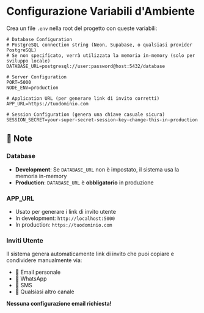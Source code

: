 # Configurazione Variabili d'Ambiente

Crea un file `.env` nella root del progetto con queste variabili:

```env
# Database Configuration
# PostgreSQL connection string (Neon, Supabase, o qualsiasi provider PostgreSQL)
# Se non specificato, verrà utilizzata la memoria in-memory (solo per sviluppo locale)
DATABASE_URL=postgresql://user:password@host:5432/database

# Server Configuration
PORT=5000
NODE_ENV=production

# Application URL (per generare link di invito corretti)
APP_URL=https://tuodominio.com

# Session Configuration (genera una chiave casuale sicura)
SESSION_SECRET=your-super-secret-session-key-change-this-in-production
```

## 📝 Note

### Database
- **Development**: Se `DATABASE_URL` non è impostato, il sistema usa la memoria in-memory
- **Production**: `DATABASE_URL` è **obbligatorio** in produzione

### APP_URL
- Usato per generare i link di invito utente
- In development: `http://localhost:5000`
- In production: `https://tuodominio.com`

### Inviti Utente
Il sistema genera automaticamente link di invito che puoi copiare e condividere manualmente via:
- 📧 Email personale
- 💬 WhatsApp
- 📱 SMS
- 💼 Qualsiasi altro canale

**Nessuna configurazione email richiesta!**

